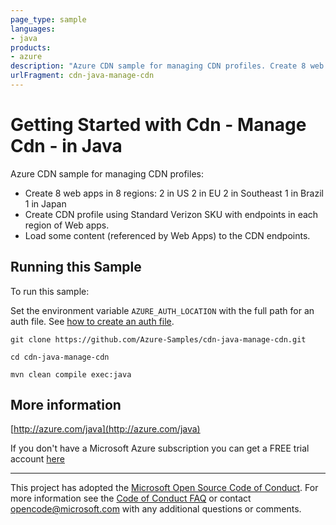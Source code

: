 ```yaml
---
page_type: sample
languages:
- java
products:
- azure
description: "Azure CDN sample for managing CDN profiles. Create 8 web apps in 8 regions."
urlFragment: cdn-java-manage-cdn
---
```


# Getting Started with Cdn - Manage Cdn - in Java #


  Azure CDN sample for managing CDN profiles:
  - Create 8 web apps in 8 regions:
      2 in US
      2 in EU
      2 in Southeast
      1 in Brazil
      1 in Japan
  - Create CDN profile using Standard Verizon SKU with endpoints in each region of Web apps.
  - Load some content (referenced by Web Apps) to the CDN endpoints.
 

## Running this Sample ##

To run this sample:

Set the environment variable `AZURE_AUTH_LOCATION` with the full path for an auth file. See [how to create an auth file](https://github.com/Azure/azure-libraries-for-java/blob/master/AUTH.md).

    git clone https://github.com/Azure-Samples/cdn-java-manage-cdn.git

    cd cdn-java-manage-cdn

    mvn clean compile exec:java

## More information ##

[http://azure.com/java](http://azure.com/java)

If you don't have a Microsoft Azure subscription you can get a FREE trial account [here](http://go.microsoft.com/fwlink/?LinkId=330212)

---

This project has adopted the [Microsoft Open Source Code of Conduct](https://opensource.microsoft.com/codeofconduct/). For more information see the [Code of Conduct FAQ](https://opensource.microsoft.com/codeofconduct/faq/) or contact [opencode@microsoft.com](mailto:opencode@microsoft.com) with any additional questions or comments.
